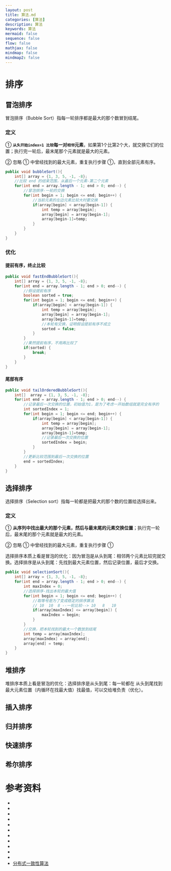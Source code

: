 ```yaml
---
layout: post
title: 算法.md
categories: [算法]
description: 算法
keywords: 算法
mermaid: false
sequence: false
flow: false
mathjax: false
mindmap: false
mindmap2: false
---
```

# 排序

## 冒泡排序

冒泡排序（Bubble Sort）指每一轮排序都是最大的那个数冒到结尾。



### 定义

① **`从头开始index=1 比较`**每一对**`相邻`元素**，如果第1个比第2个大，就交换它们的位置；执行完一轮后，最末尾那个元素就是最大的元素。

② 忽略 ① 中曾经找到的最大元素，重复执行步骤 ①，直到全部元素有序。



```java
public void bubbleSort(){
    int[] array = {1, 3, 5, -1, -8};
    //比较 end 的结束范围，从最后一个元素-第二个元素
    for(int end = array.length - 1; end > 0; end--) {
        //冒泡排序-一轮的交换
        for(int begin = 1; begin <= end; begin++) {
            //当前元素的左边元素比较大时要交换
            if(array[begin] < array[begin-1]) {
                int temp = array[begin];
                array[begin] = array[begin-1];
                array[begin-1]=temp;
            }
        }
    }
}
```



### 优化

#### 提前有序，终止比较

```java
public void fastEndBubbleSort(){
    int[] array = {1, 3, 5, -1, -8};
    for(int end = array.length - 1; end > 0; end--) {
        //假设提前有序
        boolean sorted = true;
        for(int begin = 1; begin <= end; begin++) {
            if(array[begin] < array[begin-1]) {
                int temp = array[begin];
                array[begin] = array[begin-1];
                array[begin-1]=temp;
                //本轮有交换，证明假设提前有序不成立
                sorted = false;
            }
        }
        //果然提前有序，不用再比较了
        if(sorted) {
            break;
        }
    }
}
```



#### 尾部有序

```java
public void tailOrderedBubbleSort(){
    int[]  array = {1, 3, 5, -1, -8};
    for(int end = array.length - 1; end > 0; end--) {
        //记录最后一次交换的位置，初始值为1，是为了考虑一开始数组就是完全有序的
        int sortedIndex = 1;
        for(int begin = 1; begin <= end; begin++) {
            if(array[begin] < array[begin-1]) {
                int temp = array[begin];
                array[begin] = array[begin-1];
                array[begin-1]=temp;
                //记录最后一次交换的位置
                sortedIndex = begin;
            }
        }
        //更新比较范围到最后一次交换的位置
        end = sortedIndex;
    }
}
```



## 选择排序

选择排序（Selection sort）指每一轮都是把最大的那个数的位置给选择出来。



### 定义

① **从序列中找出最大的那个元素，然后与最末尾的元素交换位置**；执行完一轮后，最末尾的那个元素就是最大的元素。

② 忽略 ① 中曾经找到的最大元素，重复执行步骤 ①



选择排序本质上看是冒泡的优化：因为冒泡是从头到尾：相邻两个元素比较完就交换。选择排序是从头到尾：先找到最大元素位置，然后记录位置，最后才交换。



```java
public void selectionSort(){
    int[] array = {1, 3, 5, -1, -8};
    for(int end = array.length - 1; end > 0; end--) {
        int maxIndex = 0;
        //选择排序-找出本轮的最大值
        for(int begin = 1; begin <= end; begin++) {
            //取等号是为了变成稳定的排序算法
            // 10  10  8 --一轮比较--> 10   8   10
            if(array[maxIndex] <= array[begin]) {
                maxIndex = begin;
            }
        }
        //交换，把本轮找到的最大一个数放到结尾
        int temp = array[maxIndex];
        array[maxIndex] = array[end];
        array[end] = temp;
    }
}
```



## 堆排序

堆排序本质上看是冒泡的优化：选择排序是从头到尾：每一轮都在 从头到尾找到最大元素位置（内循环在找最大值）找最值，可以交给堆负责（优化）。



## 插入排序

## 归并排序

## 快速排序

## 希尔排序

# 参考资料

- []()
- []()
- []()
- []()
- []()
- []()
- []()
- []()
- []()
- []()
- []()
- [分布式一致性算法](https://www.cnblogs.com/aspirant/archive/2020/07.html)